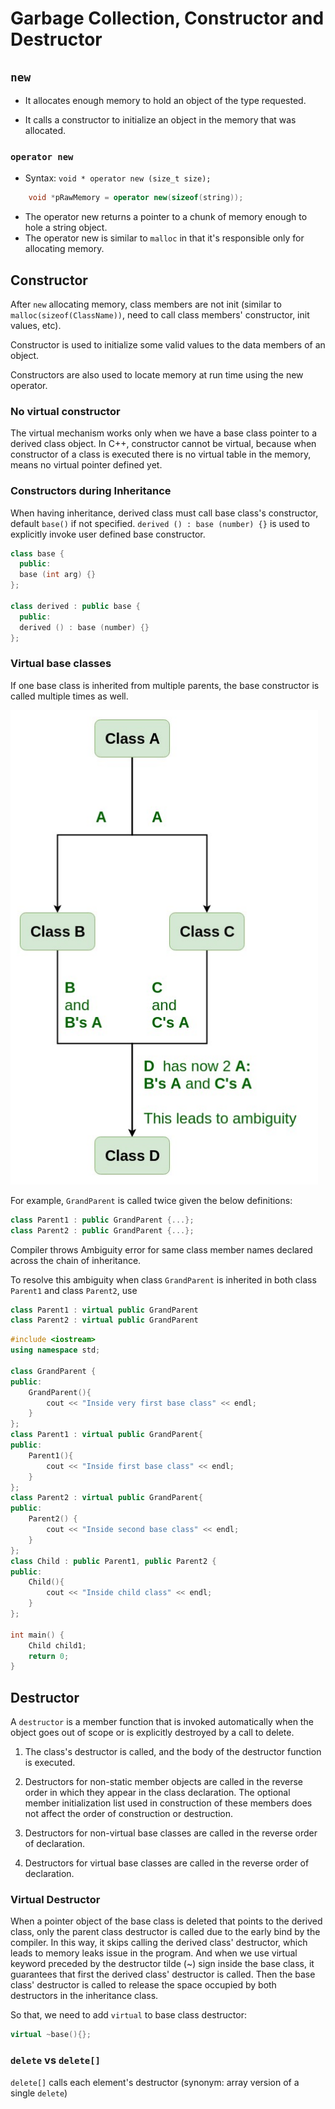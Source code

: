# Garbage Collection, Constructor and Destructor

## `new`

* It allocates enough memory to hold an object of the type requested.
    
* It calls a constructor to initialize an object in the memory that was allocated.

### `operator new`

* Syntax: `void * operator new (size_t size);`
```cpp
	void *pRawMemory = operator new(sizeof(string));
```

* The operator new returns a pointer to a chunk of memory enough to hole a string object.
* The operator new is similar to `malloc` in that it's responsible only for allocating memory. 

## Constructor

After `new` allocating memory, class members are not init (similar to `malloc(sizeof(ClassName))`, need to call class members' constructor, init values, etc).

Constructor is used to initialize some valid values to the data members of an object.

Constructors are also used to locate memory at run time using the new operator.

### No virtual constructor

The virtual mechanism works only when we have a base class pointer to a derived class object. In C++, constructor cannot be virtual, because when constructor of a class is executed there is no virtual table in the memory, means no virtual pointer defined yet.

### Constructors during Inheritance

When having inheritance, derived class must call base class's constructor, default `base()` if not specified. `derived () : base (number) {}` is used to explicitly invoke user defined base constructor.
```cpp
class base {
  public:
  base (int arg) {}
};

class derived : public base {
  public:
  derived () : base (number) {}
};
```

### Virtual base classes

If one base class is inherited from multiple parents, the base constructor is called multiple times as well. 

![virtual_base_class](imgs/virtual_base_class.png "virtual_base_class")

For example, `GrandParent` is called twice given the below definitions:
```cpp
class Parent1 : public GrandParent {...};
class Parent2 : public GrandParent {...};
```

Compiler throws Ambiguity error for same class member names declared across the chain of inheritance. 

To resolve this ambiguity when class `GrandParent` is inherited in both class `Parent1` and class `Parent2`, use 
```cpp
class Parent1 : virtual public GrandParent
class Parent2 : virtual public GrandParent
```

```cpp
#include <iostream>
using namespace std;

class GrandParent {
public:
	GrandParent(){
		cout << "Inside very first base class" << endl;
	}
};
class Parent1 : virtual public GrandParent{
public:
	Parent1(){
		cout << "Inside first base class" << endl;
	}
};
class Parent2 : virtual public GrandParent{
public:
	Parent2() {
		cout << "Inside second base class" << endl;
	}
};
class Child : public Parent1, public Parent2 {
public:
	Child(){
		cout << "Inside child class" << endl;
	}
};

int main() {
	Child child1;
	return 0;
}  
```

## Destructor

A `destructor` is a member function that is invoked automatically when the object goes out of scope or is explicitly destroyed by a call to delete. 

1. The class's destructor is called, and the body of the destructor function is executed.

2. Destructors for non-static member objects are called in the reverse order in which they appear in the class declaration. The optional member initialization list used in construction of these members does not affect the order of construction or destruction.

3. Destructors for non-virtual base classes are called in the reverse order of declaration.

4. Destructors for virtual base classes are called in the reverse order of declaration.

### Virtual Destructor

When a pointer object of the base class is deleted that points to the derived class, only the parent class destructor is called due to the early bind by the compiler. 
In this way, it skips calling the derived class' destructor, which leads to memory leaks issue in the program. 
And when we use virtual keyword preceded by the destructor tilde (~) sign inside the base class, it guarantees that first the derived class' destructor is called. Then the base class' destructor is called to release the space occupied by both destructors in the inheritance class.

So that, we need to add `virtual` to base class destructor:
```cpp
virtual ~base(){};
```

### `delete` vs `delete[]`

`delete[]` calls each element's destructor (synonym: array version of a single `delete`)
